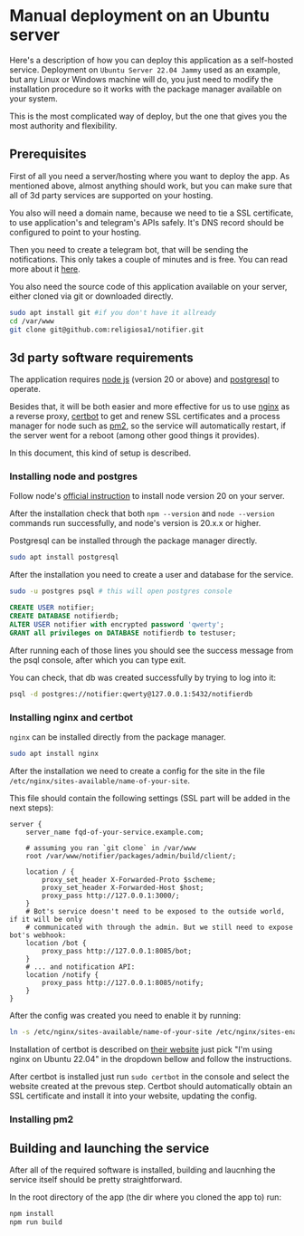 # Manual deployment on an Ubuntu server

Here's a description of how you can deploy this application as a self-hosted service.
Deployment on `Ubuntu Server 22.04 Jammy` used as an example, but any Linux or 
Windows machine will do, you just need to modify the installation procedure 
so it works with the package manager available on your system.

This is the most complicated way of deploy, but the one that gives you the most
authority and flexibility.

## Prerequisites

First of all you need a server/hosting where you want to deploy the app.
As mentioned above, almost anything should work, but you can make sure that all 
of 3d party services are supported on your hosting.

You also will need a domain name, because we need to tie a SSL certificate, to 
use application's and telegram's APIs safely. It's DNS record should be configured to 
point to your hosting.

Then you need to create a telegram bot, that will be sending the notifications.
This only takes a couple of minutes and is free. You can read more about it 
[here](https://core.telegram.org/bots/tutorial#getting-ready).

You also need the source code of this application available on your server,
either cloned via git or downloaded directly.

```sh
sudo apt install git #if you don't have it allready
cd /var/www
git clone git@github.com:religiosa1/notifier.git
```

## 3d party software requirements

The application requires [node js](https://nodejs.org/en) (version 20 or above) 
and [postgresql](https://www.postgresql.org/) to operate.

Besides that, it will be both easier and more effective for us to use 
[nginx](https://www.nginx.com/) as a reverse proxy, [certbot](https://certbot.eff.org/) 
to get and renew SSL certificates and a process manager for node such as 
[pm2](https://pm2.keymetrics.io/), so the service will automatically restart, if
the server went for a reboot (among other good things it provides).

In this document, this kind of setup is described.

### Installing node and postgres

Follow node's [official instruction](https://nodejs.org/en/download/package-manager) to 
install node version 20 on your server. 

After the installation check that both `npm --version` and `node --version` commands run
successfully, and node's version is 20.x.x or higher.

Postgresql can be installed through the package manager directly. 
```sh
sudo apt install postgresql
```

After the installation you need to create a user and database for the service.

```sh
sudo -u postgres psql # this will open postgres console
```

```sql
CREATE USER notifier;
CREATE DATABASE notifierdb; 
ALTER USER notifier with encrypted password 'qwerty';
GRANT all privileges on DATABASE notifierdb to testuser;
```

After running each of those lines you should see the success message from the 
psql console, after which you can type exit.

You can check, that db was created successfully by trying to log into it:

```sh
psql -d postgres://notifier:qwerty@127.0.0.1:5432/notifierdb
```

### Installing nginx and certbot

`nginx` can be installed directly from the package manager.

```sh
sudo apt install nginx 
```

After the installation we need to create a config for the site in the
file `/etc/nginx/sites-available/name-of-your-site`.

This file should contain the following settings (SSL part will be added in the next steps):

```
server {
	server_name fqd-of-your-service.example.com;

	# assuming you ran `git clone` in /var/www
	root /var/www/notifier/packages/admin/build/client/;

	location / {
		proxy_set_header X-Forwarded-Proto $scheme;
		proxy_set_header X-Forwarded-Host $host;
		proxy_pass http://127.0.0.1:3000/;
	}
	# Bot's service doesn't need to be exposed to the outside world, if it will be only
	# communicated with through the admin. But we still need to expose bot's webhook:
	location /bot {
		proxy_pass http://127.0.0.1:8085/bot;
	}
	# ... and notification API:
	location /notify {
		proxy_pass http://127.0.0.1:8085/notify;
	}
}
```

After the config was created you need to enable it by running:

```sh
ln -s /etc/nginx/sites-available/name-of-your-site /etc/nginx/sites-enabled
```

Installation of certbot is described on [their website](https://certbot.eff.org/) 
just pick "I'm using nginx on Ubuntu 22.04" in the dropdown bellow and follow 
the instructions.

After certbot is installed just run `sudo certbot` in the console and select
the website created at the prevous step. Certbot should automatically obtain
an SSL certificate and install it into your website, updating the config.

### Installing pm2 

## Building and launching the service

After all of the required software is installed, building and laucnhing the service 
itself should be pretty straightforward.

In the root directory of the app (the dir where you cloned the app to) run:
```sh
npm install
npm run build
```
<!-- TODO give a pm2 ecosystem file to make people's life easier 
  TODO finalize this section and proofread everything
-->
